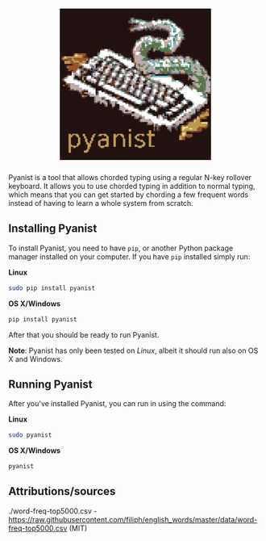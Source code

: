
<h1 align="center">
<img src="logo.png" alt="Pyanist" width="300" />
</h1>


Pyanist is a tool that allows chorded typing using a regular N-key rollover keyboard.
It allows you to use chorded typing in addition to normal typing, which means that you can
get started by chording a few frequent words instead of having to learn a whole system 
from scratch.

## Installing Pyanist

To install Pyanist, you need to have `pip`, or another Python package manager
installed on your computer. If you have `pip` installed simply run:

**Linux**

```bash
sudo pip install pyanist
```

**OS X/Windows**

```bash
pip install pyanist
```

After that you should be ready to run Pyanist.

**Note**: Pyanist has only been tested on _Linux_, albeit it should run also on OS X and Windows.


## Running Pyanist

After you've installed Pyanist, you can run in using the command:

**Linux**

```bash
sudo pyanist
```

**OS X/Windows**

```bash
pyanist
```


## Attributions/sources

./word-freq-top5000.csv - https://raw.githubusercontent.com/filiph/english_words/master/data/word-freq-top5000.csv (MIT)



